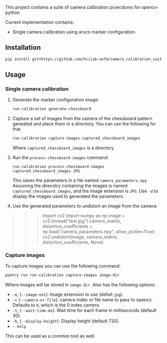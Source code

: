 This project contains a suite of camera calibration proecdures for opencv-python

Current implementation contains:
- Single camera calibration using aruco marker configuration.


## Installation
```sh
pip install git+https://github.com/hcilab-uofm/camera_calibration_suit
```


## Usage

### Single camera calibration
1. Generate the marker configuration image:
   ```sh 
   run-calibration generate-chessboard
   ```

2. Capture a set of images from the camera of the chessboard pattern geneated and place them in a directory. You can use the following for that

    ```sh
    run-calibration capture-images captured_chessboard_images
    ```

    Where `captured_chessboard_images` is a directory.

3. Run the `process-chessboard-images` command:
   ```
   run-calibration process-chessboard-images captured_chessboard_images JPG
   ```

   This saves the parameters in a file named `camera_parameters.npy`
   Assuming the direcotry containing the images is named `captured_chessboard_images`, and the image extension is `JPG`.
   Use `-d` to display the images used to generated the parameters.

4. Use the generated parameters to undistort an image from the camera:

  >>> import cv2
  >>> import numpy as np
  >>> image = cv2.imread("test.jpg")
  >>> camera_matrix, distortion_coefficients = np.load("camera_parameters.npy", allow_pickle=True)
  >>> cv2.undistort(image, camera_matrix, distortion_coefficients, None)


### Capture images

To capture images you can use the following command:

```sh
poetry run run-calibration capture-images image-dir
```

Where images will be stored in `image-dir`. Also has the following options:
- `-e`, (`--image-ext`): Image extension to use (defult `jpg`).
- `-c` (`--camera-or-file`): camera index or file name to pass to opencv. Defaults to `0`, which is the 0 index camera.
- `-t`, (`--wait-time-ms`): Wait time for each frame in milliseconds (default 30).
- `-h`, (`--display-height`): Display height (default 720).
- `--help`

This can be used as a common tool as well.
